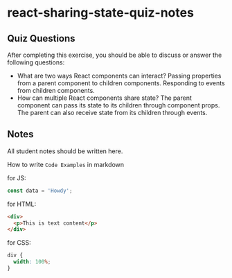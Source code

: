 # react-sharing-state-quiz-notes

## Quiz Questions

After completing this exercise, you should be able to discuss or answer the following questions:

- What are two ways React components can interact?
  Passing properties from a parent component to children components.
  Responding to events from children components.
- How can multiple React components share state?
  The parent component can pass its state to its children through component props.
  The parent can also receive state from its children through events.

## Notes

All student notes should be written here.

How to write `Code Examples` in markdown

for JS:

```js
const data = 'Howdy';
```

for HTML:

```html
<div>
  <p>This is text content</p>
</div>
```

for CSS:

```css
div {
  width: 100%;
}
```
